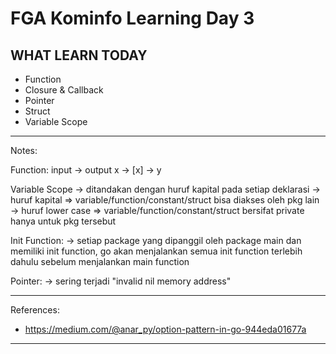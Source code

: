 # FGA Kominfo Learning Day 3

## WHAT LEARN TODAY
- Function
- Closure & Callback
- Pointer
- Struct
- Variable Scope

---
Notes:

Function:
input -> output
x -> [x] -> y

Variable Scope
-> ditandakan dengan huruf kapital pada setiap deklarasi
    -> huruf kapital => variable/function/constant/struct bisa diakses oleh pkg lain
    -> huruf lower case => variable/function/constant/struct bersifat private hanya untuk pkg tersebut

Init Function:
-> setiap package yang dipanggil oleh package main
dan memiliki init function, go akan menjalankan
semua init function terlebih dahulu
sebelum menjalankan main function

Pointer:
-> sering terjadi "invalid nil memory address"

---
References:
- https://medium.com/@anar_py/option-pattern-in-go-944eda01677a

---
